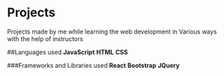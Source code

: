 # Projects

Projects made by me while learning the web development in Various ways with the help of instructors

##Languages used
**JavaScript**
**HTML**
**CSS**

###Frameworks and Libraries used
**React**
**Bootstrap**
**JQuery**

